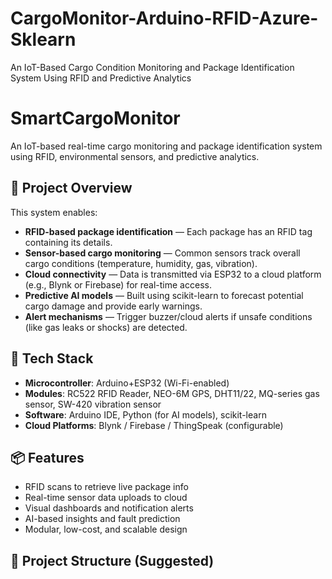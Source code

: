 # CargoMonitor-Arduino-RFID-Azure-Sklearn
An IoT-Based Cargo Condition Monitoring and Package Identification System Using RFID and Predictive Analytics

# SmartCargoMonitor

An IoT-based real-time cargo monitoring and package identification system using RFID, environmental sensors, and predictive analytics.

## 🚚 Project Overview

This system enables:
- **RFID-based package identification** — Each package has an RFID tag containing its details.
- **Sensor-based cargo monitoring** — Common sensors track overall cargo conditions (temperature, humidity, gas, vibration).
- **Cloud connectivity** — Data is transmitted via ESP32 to a cloud platform (e.g., Blynk or Firebase) for real-time access.
- **Predictive AI models** — Built using scikit-learn to forecast potential cargo damage and provide early warnings.
- **Alert mechanisms** — Trigger buzzer/cloud alerts if unsafe conditions (like gas leaks or shocks) are detected.

## 🔧 Tech Stack

- **Microcontroller**: Arduino+ESP32 (Wi-Fi-enabled)
- **Modules**: RC522 RFID Reader, NEO-6M GPS, DHT11/22, MQ-series gas sensor, SW-420 vibration sensor
- **Software**: Arduino IDE, Python (for AI models), scikit-learn
- **Cloud Platforms**: Blynk / Firebase / ThingSpeak (configurable)

## 📦 Features

- RFID scans to retrieve live package info
- Real-time sensor data uploads to cloud
- Visual dashboards and notification alerts
- AI-based insights and fault prediction
- Modular, low-cost, and scalable design

## 📁 Project Structure (Suggested)

